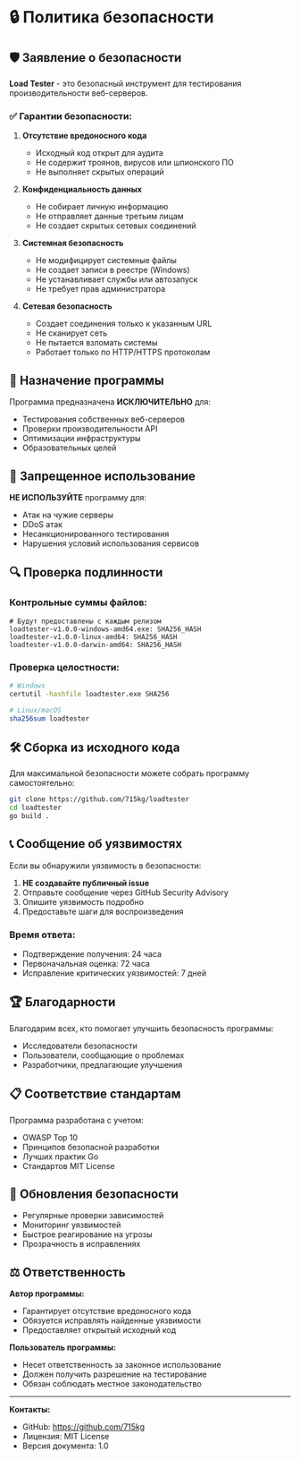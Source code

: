 # 🔒 Политика безопасности

## 🛡️ Заявление о безопасности

**Load Tester** - это безопасный инструмент для тестирования производительности веб-серверов.

### ✅ Гарантии безопасности:

1. **Отсутствие вредоносного кода**
   - Исходный код открыт для аудита
   - Не содержит троянов, вирусов или шпионского ПО
   - Не выполняет скрытых операций

2. **Конфиденциальность данных**
   - Не собирает личную информацию
   - Не отправляет данные третьим лицам
   - Не создает скрытых сетевых соединений

3. **Системная безопасность**
   - Не модифицирует системные файлы
   - Не создает записи в реестре (Windows)
   - Не устанавливает службы или автозапуск
   - Не требует прав администратора

4. **Сетевая безопасность**
   - Создает соединения только к указанным URL
   - Не сканирует сеть
   - Не пытается взломать системы
   - Работает только по HTTP/HTTPS протоколам

## 🎯 Назначение программы

Программа предназначена **ИСКЛЮЧИТЕЛЬНО** для:
- Тестирования собственных веб-серверов
- Проверки производительности API
- Оптимизации инфраструктуры
- Образовательных целей

## 🚫 Запрещенное использование

**НЕ ИСПОЛЬЗУЙТЕ** программу для:
- Атак на чужие серверы
- DDoS атак
- Несанкционированного тестирования
- Нарушения условий использования сервисов

## 🔍 Проверка подлинности

### Контрольные суммы файлов:
```
# Будут предоставлены с каждым релизом
loadtester-v1.0.0-windows-amd64.exe: SHA256_HASH
loadtester-v1.0.0-linux-amd64: SHA256_HASH
loadtester-v1.0.0-darwin-amd64: SHA256_HASH
```

### Проверка целостности:
```bash
# Windows
certutil -hashfile loadtester.exe SHA256

# Linux/macOS
sha256sum loadtester
```

## 🛠️ Сборка из исходного кода

Для максимальной безопасности можете собрать программу самостоятельно:

```bash
git clone https://github.com/715kg/loadtester
cd loadtester
go build .
```

## 📞 Сообщение об уязвимостях

Если вы обнаружили уязвимость в безопасности:

1. **НЕ создавайте публичный issue**
2. Отправьте сообщение через GitHub Security Advisory
3. Опишите уязвимость подробно
4. Предоставьте шаги для воспроизведения

### Время ответа:
- Подтверждение получения: 24 часа
- Первоначальная оценка: 72 часа
- Исправление критических уязвимостей: 7 дней

## 🏆 Благодарности

Благодарим всех, кто помогает улучшить безопасность программы:
- Исследователи безопасности
- Пользователи, сообщающие о проблемах
- Разработчики, предлагающие улучшения

## 📋 Соответствие стандартам

Программа разработана с учетом:
- OWASP Top 10
- Принципов безопасной разработки
- Лучших практик Go
- Стандартов MIT License

## 🔄 Обновления безопасности

- Регулярные проверки зависимостей
- Мониторинг уязвимостей
- Быстрое реагирование на угрозы
- Прозрачность в исправлениях

## ⚖️ Ответственность

**Автор программы:**
- Гарантирует отсутствие вредоносного кода
- Обязуется исправлять найденные уязвимости
- Предоставляет открытый исходный код

**Пользователь программы:**
- Несет ответственность за законное использование
- Должен получить разрешение на тестирование
- Обязан соблюдать местное законодательство

---

**Контакты:**
- GitHub: https://github.com/715kg
- Лицензия: MIT License
- Версия документа: 1.0